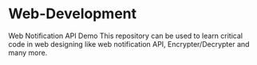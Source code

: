 # Web-Development
Web Notification API Demo
This repository can be used to learn critical code in web designing like web notification API, Encrypter/Decrypter and many more.
